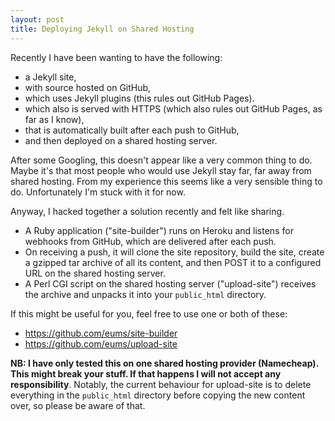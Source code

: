 ```yaml
---
layout: post
title: Deploying Jekyll on Shared Hosting
---
```


Recently I have been wanting to have the following:

* a Jekyll site,
* with source hosted on GitHub,
* which uses Jekyll plugins (this rules out GitHub Pages).
* which also is served with HTTPS (which also rules out GitHub Pages, as far as
  I know),
* that is automatically built after each push to GitHub,
* and then deployed on a shared hosting server.

After some Googling, this doesn't appear like a very common thing to do.
Maybe it's that most people who would use Jekyll stay far, far away from shared
hosting. From my experience this seems like a very sensible thing to do.
Unfortunately I'm stuck with it for now.

Anyway, I hacked together a solution recently and felt like sharing.

* A Ruby application ("site-builder") runs on Heroku and listens for webhooks
  from GitHub, which are delivered after each push.
* On receiving a push, it will clone the site repository, build the site,
  create a gzipped tar archive of all its content, and then POST it to a
  configured URL on the shared hosting server.
* A Perl CGI script on the shared hosting server ("upload-site") receives the
  archive and unpacks it into your `public_html` directory.

If this might be useful for you, feel free to use one or both of these:

* <https://github.com/eums/site-builder>
* <https://github.com/eums/upload-site>

**NB: I have only tested this on one shared hosting provider (Namecheap).
This might break your stuff. If that happens I will not accept any
responsibility**. Notably, the current behaviour for upload-site is to delete
everything in the `public_html` directory before copying the new content over,
so please be aware of that.
